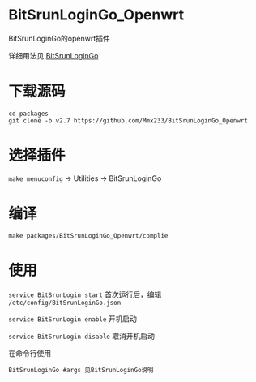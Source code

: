 # BitSrunLoginGo_Openwrt
BitSrunLoginGo的openwrt插件

详细用法见 [BitSrunLoginGo](https://github.com/Mmx233/BitSrunLoginGo)

# 下载源码
```shell
cd packages
git clone -b v2.7 https://github.com/Mmx233/BitSrunLoginGo_Openwrt
```

# 选择插件
`make menuconfig` -> Utilities -> BitSrunLoginGo

# 编译
```shell
make packages/BitSrunLoginGo_Openwrt/complie
```

# 使用
`service BitSrunLogin start` 首次运行后，编辑 `/etc/config/BitSrunLoginGo.json`

`service BitSrunLogin enable` 开机启动

`service BitSrunLogin disable` 取消开机启动

在命令行使用

```shell
BitSrunLoginGo #args 见BitSrunLoginGo说明
```

